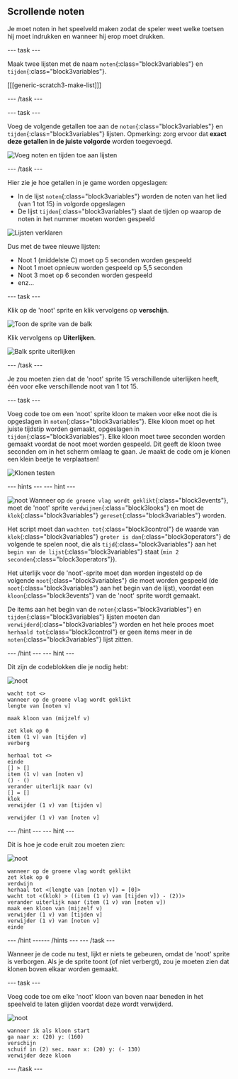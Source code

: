 ## Scrollende noten

Je moet noten in het speelveld maken zodat de speler weet welke toetsen hij moet indrukken en wanneer hij erop moet drukken.

--- task ---

Maak twee lijsten met de naam `noten`{:class="block3variables"} en `tijden`{:class="block3variables"}.

[[[generic-scratch3-make-list]]]

--- /task ---

--- task ---

Voeg de volgende getallen toe aan de `noten`{:class="block3variables"} en `tijden`{:class="block3variables"} lijsten. Opmerking: zorg ervoor dat **exact deze getallen in de juiste volgorde** worden toegevoegd.

![Voeg noten en tijden toe aan lijsten](images/lists-add-annotated.png)

--- /task ---

Hier zie je hoe getallen in je game worden opgeslagen:

+ In de lijst `noten`{:class="block3variables"} worden de noten van het lied (van 1 tot 15) in volgorde opgeslagen
+ De lijst `tijden`{:class="block3variables"} slaat de tijden op waarop de noten in het nummer moeten worden gespeeld

![Lijsten verklaren](images/lists-explain.png)

Dus met de twee nieuwe lijsten:

+ Noot 1 (middelste C) moet op 5 seconden worden gespeeld
+ Noot 1 moet opnieuw worden gespeeld op 5,5 seconden
+ Noot 3 moet op 6 seconden worden gespeeld
+ enz...

--- task ---

Klik op de 'noot' sprite en klik vervolgens op **verschijn**.

![Toon de sprite van de balk](images/note-show-annotated.png)

Klik vervolgens op **Uiterlijken**.

![Balk sprite uiterlijken](images/note-costumes.png)

--- /task ---

Je zou moeten zien dat de 'noot' sprite 15 verschillende uiterlijken heeft, één voor elke verschillende noot van 1 tot 15.

--- task ---

Voeg code toe om een 'noot' sprite kloon te maken voor elke noot die is opgeslagen in `noten`{:class="block3variables"}. Elke kloon moet op het juiste tijdstip worden gemaakt, opgeslagen in `tijden`{:class="block3variables"}. Elke kloon moet twee seconden worden gemaakt voordat de noot moet worden gespeeld. Dit geeft de kloon twee seconden om in het scherm omlaag te gaan. Je maakt de code om je klonen een klein beetje te verplaatsen!

![Klonen testen](images/clones-test.png)

--- hints ---
 --- hint ---

![noot](images/note-sprite.png) 
Wanneer op `de groene vlag wordt geklikt`{:class="block3events"}, moet de 'noot' sprite `verdwijnen`{:class="block3looks"} en moet de `klok`{:class="block3variables"} `gereset`{:class="block3variables"} worden.

Het script moet dan `wachten tot`{:class="block3control"} de waarde van `klok`{:class="block3variables"} `groter is dan`{:class="block3operators"} de volgende te spelen noot, die als `tijd`{:class="block3variables"} aan het `begin van de lijst`{:class="block3variables"} staat (`min 2 seconden`{:class="block3operators"}).

Het uiterlijk voor de 'noot'-sprite moet dan worden ingesteld op de volgende `noot`{:class="block3variables"} die moet worden gespeeld (de `noot`{:class="block3variables"} aan het begin van de lijst), voordat een `kloon`{:class="block3events"} van de 'noot' sprite wordt gemaakt.

De items aan het begin van de `noten`{:class="block3variables"} en `tijden`{:class="block3variables"} lijsten moeten dan `verwijderd`{:class="block3variables"} worden en het hele proces moet `herhaald tot`{:class="block3control"} er geen items meer in de `noten`{:class="block3variables"} lijst zitten.

--- /hint --- --- hint ---

Dit zijn de codeblokken die je nodig hebt:

![noot](images/note-sprite.png)

```blocks3
wacht tot <>
wanneer op de groene vlag wordt geklikt
lengte van [noten v]

maak kloon van (mijzelf v)

zet klok op 0
item (1 v) van [tijden v]
verberg

herhaal tot <>
einde
[] > []
item (1 v) van [noten v]
() - ()
verander uiterlijk naar (v)
[] = []
klok
verwijder (1 v) van [tijden v]

verwijder (1 v) van [noten v]
```

--- /hint --- --- hint ---

Dit is hoe je code eruit zou moeten zien:

![noot](images/note-sprite.png)

```blocks3
wanneer op de groene vlag wordt geklikt
zet klok op 0
verdwijn
herhaal tot <(lengte van [noten v]) = [0]>
wacht tot <(klok) > ((item (1 v) van [tijden v]) - (2))>
verander uiterlijk naar (item (1 v) van [noten v])
maak een kloon van (mijzelf v)
verwijder (1 v) van [tijden v]
verwijder (1 v) van [noten v]
einde
```

--- /hint ------ /hints --- --- /task ---

Wanneer je de code nu test, lijkt er niets te gebeuren, omdat de 'noot' sprite is verborgen. Als je de sprite toont (of niet verbergt), zou je moeten zien dat klonen boven elkaar worden gemaakt.

--- task ---

Voeg code toe om elke 'noot' kloon van boven naar beneden in het speelveld te laten glijden voordat deze wordt verwijderd.

![noot](images/note-sprite.png)

```blocks3
wanneer ik als kloon start
ga naar x: (20) y: (160)
verschijn
schuif in (2) sec. naar x: (20) y: (- 130)
verwijder deze kloon
```

--- /task ---